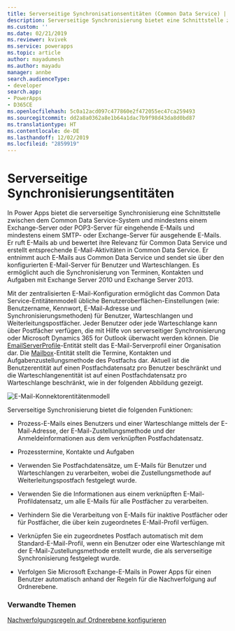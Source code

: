```yaml
---
title: Serverseitige Synchronisationsentitäten (Common Data Service) | Microsoft-Dokumentation
description: Serverseitige Synchronisierung bietet eine Schnittstelle zwischen Common Data Service und mindestens einem Exchange-Server oder POP3-Server für eingehende E-Mails und mindestens einem SMTP- oder Exchange-Server für ausgehende E-Mails.
ms.custom: ''
ms.date: 02/21/2019
ms.reviewer: kvivek
ms.service: powerapps
ms.topic: article
author: mayadumesh
ms.author: mayadu
manager: annbe
search.audienceType:
- developer
search.app:
- PowerApps
- D365CE
ms.openlocfilehash: 5c0a12acd097c477860e2f472055ec47ca259493
ms.sourcegitcommit: dd2a8a0362a8e1b64a1dac7b9f98d43da8d0bd87
ms.translationtype: HT
ms.contentlocale: de-DE
ms.lasthandoff: 12/02/2019
ms.locfileid: "2859919"
---
```

# <a name="server-side-synchronization-entities"></a>Serverseitige Synchronisierungsentitäten

In Power Apps bietet die serverseitige Synchronisierung eine Schnittstelle zwischen dem Common Data Service-System und mindestens einem Exchange-Server oder POP3-Server für eingehende E-Mails und mindestens einem SMTP- oder Exchange-Server für ausgehende E-Mails. Er ruft E-Mails ab und bewertet ihre Relevanz für Common Data Service und erstellt entsprechende E-Mail-Aktivitäten in Common Data Service. Er entnimmt auch E-Mails aus Common Data Service und sendet sie über den konfigurierten E-Mail-Server für Benutzer und Warteschlangen. Es ermöglicht auch die Synchronisierung von Terminen, Kontakten und Aufgaben mit Exchange Server 2010 und Exchange Server 2013.  
  
 Mit der zentralisierten E-Mail-Konfiguration ermöglicht das Common Data Service-Entitätenmodell übliche Benutzeroberflächen-Einstellungen (wie: Benutzername, Kennwort, E-Mail-Adresse und Synchronisierungsmethoden) für Benutzer, Warteschlangen und Weiterleitungspostfächer. Jeder Benutzer oder jede Warteschlange kann über Postfächer verfügen, die mit Hilfe von serverseitiger Synchronisierung oder Microsoft Dynamics 365 for Outlook überwacht werden können. Die [EmailServerProfile](/powerapps/developer/common-data-service/reference/entities/emailserverprofile)-Entität stellt das E-Mail-Serverprofil einer Organisation dar. Die [Mailbox](/powerapps/developer/common-data-service/reference/entities/mailbox)-Entität stellt die Termine, Kontakten und Aufgabenzustellungsmethode des Postfachs dar. Aktuell ist die Benutzerentität auf einen Postfachdatensatz pro Benutzer beschränkt und die Warteschlangenentität ist auf einen Postfachdatensatz pro Warteschlange beschränkt, wie in der folgenden Abbildung gezeigt.  
  
 ![E-Mail-Konnektorentitätenmodell](media/email-connector-entity-model.png "E-Mail-Konnektorentitätenmodell")  
  
 Serverseitige Synchronisierung bietet die folgenden Funktionen:  
  
- Prozess-E-Mails eines Benutzers und einer Warteschlange mittels der E-Mail-Adresse, der E-Mail-Zustellungsmethode und der Anmeldeinformationen aus dem verknüpften Postfachdatensatz.  
  
- Prozesstermine, Kontakte und Aufgaben  
  
- Verwenden Sie Postfachdatensätze, um E-Mails für Benutzer und Warteschlangen zu verarbeiten, wobei die Zustellungsmethode auf Weiterleitungspostfach festgelegt wurde.  
  
- Verwenden Sie die Informationen aus einem verknüpften E-Mail-Profildatensatz, um alle E-Mails für alle Postfächer zu verarbeiten.  
  
- Verhindern Sie die Verarbeitung von E-Mails für inaktive Postfächer oder für Postfächer, die über kein zugeordnetes E-Mail-Profil verfügen.  
  
- Verknüpfen Sie ein zugeordnetes Postfach automatisch mit dem Standard-E-Mail-Profil, wenn ein Benutzer oder eine Warteschlange mit der E-Mail-Zustellungsmethode erstellt wurde, die als serverseitige Synchronisierung festgelegt wurde.  
  
- Verfolgen Sie Microsoft Exchange-E-Mails in Power Apps für einen Benutzer automatisch anhand der Regeln für die Nachverfolgung auf Ordnerebene.  
  
### <a name="related-topics"></a>Verwandte Themen  
 [Nachverfolgungsregeln auf Ordnerebene konfigurieren](configure-exchange-folder-level-tracking-rules.md) 